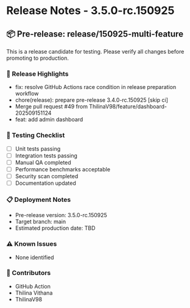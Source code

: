 # Release Notes - 3.5.0-rc.150925

## 📦 Pre-release: release/150925-multi-feature

This is a release candidate for testing. Please verify all changes before promoting to production.

### 🎯 Release Highlights
- fix: resolve GitHub Actions race condition in release preparation workflow
- chore(release): prepare pre-release 3.4.0-rc.150925 [skip ci]
- Merge pull request #49 from ThilinaV98/feature/dashboard-202509151124
- feat: add admin dashboard
### 🧪 Testing Checklist
- [ ] Unit tests passing
- [ ] Integration tests passing
- [ ] Manual QA completed
- [ ] Performance benchmarks acceptable
- [ ] Security scan completed
- [ ] Documentation updated

### 📋 Deployment Notes
- Pre-release version: 3.5.0-rc.150925
- Target branch: main
- Estimated production date: TBD

### ⚠️ Known Issues
- None identified

### 👥 Contributors
- GitHub Action
- Thilina Vithana
- ThilinaV98
